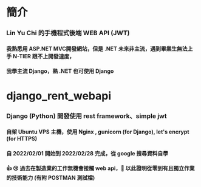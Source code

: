 ﻿# 簡介
### Lin Yu Chi 的手機程式後端 WEB API (JWT)
#### 我熟悉用 ASP.NET MVC開發網站，但是 .NET 未來非主流，遇到畢業生無法上手 N-TIER 跟不上開發速度，
#### 我學主流 Django，熟 .NET 也可使用 Django

# django_rent_webapi
### Django (Python) 開發使用 rest framework、simple jwt
#### 自架 Ubuntu VPS 主機，使用 Nginx , gunicorn (for Django), let's encrypt (for HTTPS)
#### 自 2022/02/01 開始到 2022/02/28 完成，從 google 搜尋資料自學
#### :thumbsup:	:cry: 過去在製造業的工作無機會接觸 web api，:muscle:	以此證明從零到有且獨立作業的技術能力 (有附 POSTMAN 測試檔)
